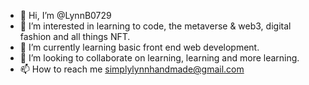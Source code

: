 - 👋 Hi, I’m @LynnB0729
- 👀 I’m interested in learning to code, the metaverse & web3, digital fashion and all things NFT. 
- 🌱 I’m currently learning basic front end web development.
- 💞️ I’m looking to collaborate on learning, learning and more learning. 
- 📫 How to reach me simplylynnhandmade@gmail.com

<!---
LynnB0729/LynnB0729 is a ✨ special ✨ repository because its `README.md` (this file) appears on your GitHub profile.
You can click the Preview link to take a look at your changes.
--->
